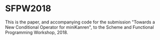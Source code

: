 # SFPW2018

This is the paper, and accompanying code for the submission "Towards a New Conditional Operator for miniKanren", to the Scheme and Functional Programming Workshop, 2018.